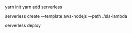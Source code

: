 yarn init
yarn add serverless

serverless create --template aws-nodejs --path ./sls-lambda

 serverless deploy
